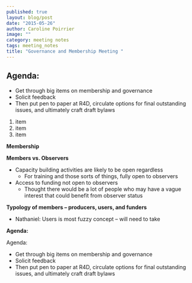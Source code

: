 ```yaml
---
published: true
layout: blog/post
date: "2015-05-26"
author: Caroline Poirrier
image: ""
category: meeting notes
tags: meeting_notes
title: "Governance and Membership Meeting "
---
```



## Agenda:

- Get through big items on membership and governance
- Solicit feedback
- Then put pen to paper at R4D, circulate options for final outstanding issues, and ultimately craft draft bylaws

1. item
2. item
3. item


**Membership**

**Members vs. Observers**

+ Capacity building activities are likely to be open regardless
    + For training and those sorts of things, fully open to observers
+ Access to funding not open to observers
    + Thought there would be a lot of people who may have a vague interest that could benefit from observer status
	
**Typology of members – producers, users, and funders**
+ Nathaniel: Users is most fuzzy concept – will need to take



**Agenda:**

Agenda:
+ Get through big items on membership and governance    
+ Solicit feedback  
+ Then put pen to paper at R4D, circulate options for final outstanding issues, and ultimately craft draft bylaws


